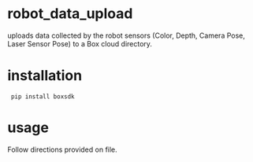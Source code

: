 # robot_data_upload
uploads data collected by the robot sensors (Color, Depth, Camera Pose, Laser Sensor Pose) to a Box cloud directory.

# installation
``` pip install boxsdk```

# usage 
Follow directions provided on file.
